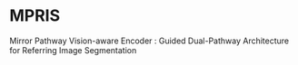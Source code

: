 # MPRIS
Mirror Pathway Vision-aware Encoder : Guided Dual-Pathway Architecture for Referring Image Segmentation
